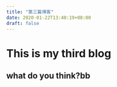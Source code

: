 ```yaml
---
title: "第三篇博客"
date: 2020-01-22T13:40:19+08:00
draft: false
---
```


# This is my third blog

## what do you think?bb